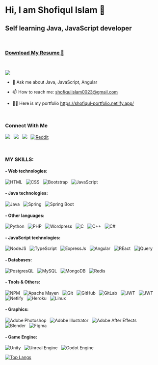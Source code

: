 # Hi, I am Shofiqul Islam 👋

## Self learning Java, JavaScript developer

<br />

### [Download My Resume 📖](https://drive.google.com/uc?export=download&id=1kn7Qfa6d35iPzyAOc2eoBVsxXXvbygT3)

<br />

<p><img src="https://github-profile-trophy.vercel.app/?username=shofiq0023&theme=onedark"></p>

-   💬 Ask me about Java, JavaScript, Angular

-   📫 How to reach me: shofiqulislam0023@gmail.com

-   👨‍💻 Here is my portfolio https://shofiqul-portfolio.netlify.app/

<br />

### Connect With Me

[![](https://img.shields.io/badge/Linkedin-0a66c2?style=for-the-badge&logo=linkedin&logoColor=white)](https://www.linkedin.com/in/shofiqul-islam-0023/) &nbsp;
[![](https://img.shields.io/badge/Facebook-4267B2?style=for-the-badge&logo=facebook&logoColor=white)](https://www.facebook.com/shofiqul0023/) &nbsp;
[![](https://img.shields.io/badge/Twitter-1DA1F2?style=for-the-badge&logo=twitter&logoColor=white)](https://twitter.com/shofiqul0023</) &nbsp;
[![Reddit](https://img.shields.io/badge/Reddit-%23FF4500.svg?style=for-the-badge&logo=Reddit&logoColor=white)](https://www.reddit.com/user/atrix0023)

<br />

### MY SKILLS:

#### - Web technologies:

![HTML](https://img.shields.io/badge/HTML-%23E34F26?style=for-the-badge&logo=html5&logoColor=white) &nbsp;
![CSS](https://img.shields.io/badge/CSS-%231572B6?style=for-the-badge&logo=CSS3&logoColor=white) &nbsp;
![Bootstrap](https://img.shields.io/badge/Bootstrap-%23563D7C?style=for-the-badge&logo=bootstrap&logoColor=white) &nbsp;
![JavaScript](https://img.shields.io/badge/Javascript-%23323330?style=for-the-badge&logo=javascript&logoColor=23F7DF1E) &nbsp;

#### - Java technologies:

![Java](https://img.shields.io/badge/Java-%23323330?style=for-the-badge&logo=java&logoColor=red) &nbsp;
![Spring](https://img.shields.io/badge/Spring-%236DB33F?style=for-the-badge&logo=spring&logoColor=white) &nbsp;
![Spring Boot](https://img.shields.io/badge/Spring_Boot-F1F1F1?style=for-the-badge&logo=springboot&logoColor=236DB33F)

#### - Other languages:

![Python](https://img.shields.io/badge/Python-blue?style=for-the-badge&logo=python&logoColor=white) &nbsp;
![PHP](https://img.shields.io/badge/PHP-%23777BB4?style=for-the-badge&logo=php&logoColor=white) &nbsp;
![Wordpress](https://img.shields.io/badge/WordPress-%23117AC9?style=for-the-badge&logo=WordPress&logoColor=white) &nbsp;
![C](https://img.shields.io/badge/c-%2300599C.svg?style=for-the-badge&logo=c&logoColor=white) &nbsp;
![C++](https://img.shields.io/badge/c++-%2300599C.svg?style=for-the-badge&logo=c%2B%2B&logoColor=white) &nbsp;
![C#](https://img.shields.io/badge/c%23-%23239120.svg?style=for-the-badge&logo=c-sharp&logoColor=white)

#### - JavaScript technologies:

![NodeJS](https://img.shields.io/badge/Node.Js-6DA55F.svg?style=for-the-badge&logo=node.js&logoColor=white) &nbsp;
![TypeScript](https://img.shields.io/badge/typescript-%23007ACC.svg?style=for-the-badge&logo=typescript&logoColor=white) &nbsp;
![ExpressJs](https://img.shields.io/badge/express.js-%23404d59?style=for-the-badge&logo=express&logoColor=%2361DAFB) &nbsp;
![Angular](https://img.shields.io/badge/angular-%23DD0031?style=for-the-badge&logo=angular&logoColor=white) &nbsp;
![REact](https://img.shields.io/badge/react-%2320232a.svg?style=for-the-badge&logo=react&logoColor=%2361DAFB) &nbsp;
![jQuery](https://img.shields.io/badge/jquery-%230769AD.svg?style=for-the-badge&logo=jquery&logoColor=white)

#### - Databases:

![PostgresQL](https://img.shields.io/badge/postgres-%23316192.svg?style=for-the-badge&logo=postgresql&logoColor=white) &nbsp;
![MySQL](https://img.shields.io/badge/mysql-%2300f.svg?style=for-the-badge&logo=mysql&logoColor=white) &nbsp;
![MongoDB](https://img.shields.io/badge/MongoDB-%234ea94b.svg?style=for-the-badge&logo=mongodb&logoColor=white) &nbsp;
![Redis](https://img.shields.io/badge/redis-%23DD0031.svg?style=for-the-badge&logo=redis&logoColor=white)

#### - Tools & Others:

![NPM](https://img.shields.io/badge/NPM-%23000000.svg?style=for-the-badge&logo=npm&logoColor=white) &nbsp;
![Apache Maven](https://img.shields.io/badge/Apache%20Maven-C71A36?style=for-the-badge&logo=Apache%20Maven&logoColor=white) &nbsp;
![Git](https://img.shields.io/badge/git-%23F05033.svg?style=for-the-badge&logo=git&logoColor=white) &nbsp;
![GitHub](https://img.shields.io/badge/github-%23121011.svg?style=for-the-badge&logo=github&logoColor=white) &nbsp;
![GitLab](https://img.shields.io/badge/gitlab-%23181717.svg?style=for-the-badge&logo=gitlab&logoColor=white) &nbsp;
![JWT](https://img.shields.io/badge/JWT-black?style=for-the-badge&logo=JSON%20web%20tokens) &nbsp;
![JWT](https://img.shields.io/badge/json-525252?style=for-the-badge&logo=json) &nbsp;
![Netlify](https://img.shields.io/badge/netlify-%23000000.svg?style=for-the-badge&logo=netlify&logoColor=#00C7B7) &nbsp;
![Heroku](https://img.shields.io/badge/heroku-%23430098.svg?style=for-the-badge&logo=heroku&logoColor=white) &nbsp;
![Linux](https://img.shields.io/badge/Linux-FCC624?style=for-the-badge&logo=linux&logoColor=black) &nbsp;

#### - Graphics:

![Adobe Photoshop](https://img.shields.io/badge/adobe%20photoshop-%2331A8FF.svg?style=for-the-badge&logo=adobe%20photoshop&logoColor=white) &nbsp;
![Adobe Illustrator](https://img.shields.io/badge/adobe%20illustrator-%23FF9A00.svg?style=for-the-badge&logo=adobe%20illustrator&logoColor=white) &nbsp;
![Adobe After Effects](https://img.shields.io/badge/Adobe%20After%20Effects-9999FF.svg?style=for-the-badge&logo=Adobe%20After%20Effects&logoColor=white) &nbsp;
![Blender](https://img.shields.io/badge/blender-%23F5792A.svg?style=for-the-badge&logo=blender&logoColor=white) &nbsp;
![Figma](https://img.shields.io/badge/figma-%23F24E1E.svg?style=for-the-badge&logo=figma&logoColor=white)

#### - Game Engine:

![Unity](https://img.shields.io/badge/unity-%23000000.svg?style=for-the-badge&logo=unity&logoColor=white) &nbsp;
![Unreal Engine](https://img.shields.io/badge/unreal_engine-%23313131.svg?style=for-the-badge&logo=unrealengine&logoColor=white) &nbsp;
![Godot Engine](https://img.shields.io/badge/GODOT-%23FFFFFF.svg?style=for-the-badge&logo=godot-engine)

[![Top Langs](https://github-readme-stats.vercel.app/api/top-langs/?username=shofiq0023&layout=compact)](https://github.com/shofiq0023/github-readme-stats)
